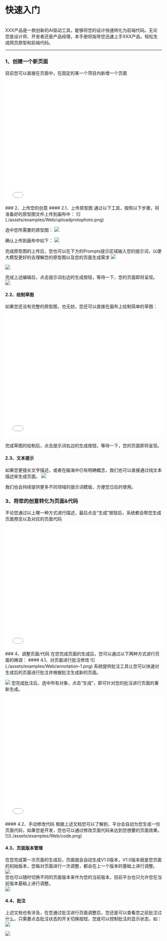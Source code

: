 # 快速入门

<br>XXX产品是一款创新的AI驱动工具，能够将您的设计快速转化为前端代码。无论您是设计师、开发者还是产品经理，本手册将指导您迅速上手XXX产品，轻松生成网页原型和前端代码。<br>

---
### 1、创建一个新页面
目前您可以直接在页面中，在固定的某一个项目内新增一个页面
<br>

<iframe style="width:100%;height:400px" src="//player.bilibili.com/player.html?aid=1501530598&bvid=BV1cS421A7iJ&cid=1468383153&p=1" scrolling="no" border="0" frameborder="no" framespacing="0" allowfullscreen="true"> </iframe>
### 2、上传您的创意
#### 2.1、上传原型图
通过以下工具，按照以下步骤，将准备好的原型图文件上传到画布中：
![](./assets/examples/Web/uploadprotophoto.png)

选中您所需要的原型图：
![](./assets/examples/Web/upload-1.png)

确认上传到画布中如下：
![](./assets/examples/Web/upload-2.png)

完成原型图的上传后，您也可以在下方的Prompts提示区域输入您的提示词，以便大模型更好的去理解您的原型图以及您的页面生成需求
![](./assets/examples/Web/upload-3.png)

![](./assets/examples/Web/upload-4.png)

完成上述编辑后，点击提示词右边的生成按钮，等待一下，您的页面即将呈现。
![](./assets/examples/Web/upload-5.png)
#### 2.2、绘制草图
如果您还没有完整的原型图，也无妨，您还可以直接在画布上绘制简单的草图：
<iframe style="width:100%;height:400px" src="//player.bilibili.com/player.html?aid=1451637974&bvid=BV15i421o7TW&cid=1468385615&p=1" scrolling="no" border="0" frameborder="no" framespacing="0" allowfullscreen="true"> </iframe>

完成草图的绘制后，点击提示词右边的生成按钮，等待一下，您的页面即将呈现。

#### 2.3、文本提示
如果您更擅长文字描述，或者在脑海中已有明确概念，我们也可以直接通过纯文本描述来生成页面。
![](./assets/examples/Web/upload-4.png)

我们也会持续提供更多不同领域的提示词模版，方便您日后的使用。
### 3、将您的创意转化为页面&代码
不论您通过以上哪一种方式进行描述，最后点击“生成”按钮后，系统都会帮您生成页面预览以及对应的页面代码
<iframe style="width:100%;height:400px" src="//player.bilibili.com/player.html?aid=1501586350&bvid=BV1kD42177kL&cid=1468387364&p=1" scrolling="no" border="0" frameborder="no" framespacing="0" allowfullscreen="true"> </iframe>
### 4、调整页面/代码
在您完成页面的生成后，您可以通过以下两种方式进行页面的微调：
#### 4.1、对页面进行批注修改
![](./assets/examples/Web/annotation-1.png)
系统提供批注工具让您可以快速对生成后的页面进行批注并根据批注生成新的页面。

![](./assets/examples/Web/annotation-2.png)
您完成批注后，选中所有对象，点击“生成”，即可针对您的批注进行页面的重新生成。

<iframe style="width:100%;height:400px" src="//player.bilibili.com/player.html?aid=1251526845&bvid=BV1jJ4m1h7pg&cid=1468388522&p=1" scrolling="no" border="0" frameborder="no" framespacing="0" allowfullscreen="true"> </iframe>
#### 4.2、手动修改代码
根据上述文档您可以了解到，平台会自动为您生成一份页面代码，如果您是开发，您也可以通过修改页面代码来达到您想要的页面效果。
![](./assets/examples/Web/code.png)

#### 4.3、页面版本管理
在您完成第一次页面的生成后，页面就会自动生成V1.0版本，V1.0版本就是您页面的初始版本，您每对页面进行一次调整，都会在上一个版本的基础上进行调整。
![](./assets/examples/Web/vision-1.png)
<br>
您也可以随时切换不同的页面版本来作为您的当前版本，目前平台也只允许您在当前版本基础上进行调整。
<br>
![](./assets/examples/Web/vision-2.png)

#### 4.4、批注
上述文档也有涉及，在您通过批注进行页面调整后，您还是可以查看您之前批注过什么，只需要点击批注状态的开关切换按钮，您就可以控制批注的显示状态，如：
<br>
![](./assets/examples/Web/annotation-3.png)

![](./assets/examples/Web/annotation-4.png)